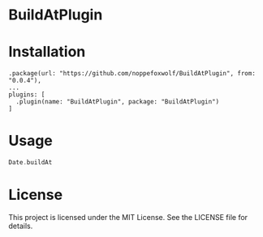 # BuildAtPlugin

# Installation

```
.package(url: "https://github.com/noppefoxwolf/BuildAtPlugin", from: "0.0.4"),
...
plugins: [
  .plugin(name: "BuildAtPlugin", package: "BuildAtPlugin")
]
```

# Usage

```swift
Date.buildAt
```

# License

This project is licensed under the MIT License. See the LICENSE file for details.
